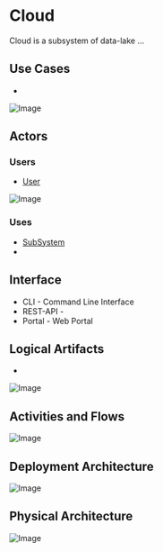 # Cloud

Cloud is a subsystem of data-lake ...

## Use Cases

* 

![Image](./Solution/Cloud/UseCases.png)

## Actors

### Users 

* [User](User)

![Image](./Solution/Cloud/UserInteraction.png)

### Uses

* [SubSystem](./Solution/Cloud/SubSystem-Cloud.md)
* 

## Interface

* CLI - Command Line Interface
* REST-API - 
* Portal - Web Portal

## Logical Artifacts

*

![Image](./Solution/Cloud/Logical.png)

## Activities and Flows 

![Image](./Solution/Cloud/Process.png)

## Deployment Architecture

![Image](./Solution/Cloud/Deployment.png)

## Physical Architecture

![Image](./Solution/Cloud/Physical.png)

